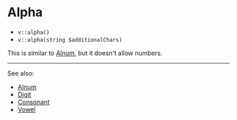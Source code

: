 # Alpha

- `v::alpha()`
- `v::alpha(string $additionalChars)`

This is similar to [Alnum](Alnum.md), but it doesn't allow numbers.

***
See also:

  * [Alnum](Alnum.md)
  * [Digit](Digit.md)
  * [Consonant](Consonant.md)
  * [Vowel](Vowel.md)
